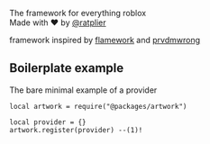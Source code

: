 The framework for everything roblox  
Made with :heart: by [@ratplier](https://github.com/ratplier)

framework inspired by [flamework](https://flamework.fireboltofdeath.dev/) and [prvdmwrong](https://prvdmwrong.github.io/prvdmwrong/latest/)

## **Boilerplate example**
The bare minimal example of a provider <!-- , which can listen to any [lifecycle event](tutorials/fundamentals/lifecycles) -->

``` luau
local artwork = require("@packages/artwork")

local provider = {}
artwork.register(provider) --(1)!
```